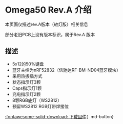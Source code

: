 Omega50 Rev.A 介绍
=====================
本页面仅描述rev.A版本（轴灯版）相关信息

部分老旧PCB上没有版本标识，属于Rev.A 版本

描述
---------

- 5x12的50%键盘
- 蓝牙主控为nRF52832（信驰达RF-BM-ND04蓝牙模块）
- 采用热拔插方式
- 状态指示灯3颗
- Caps指示灯1颗
- 充电指示灯2颗
- 8颗RGB底灯（WS2812）
- 预留WS2812 RGB灯带焊接位

[:fontawesome-solid-download:  下载固件](http://glab.online/down/sdk17/){ .md-button}